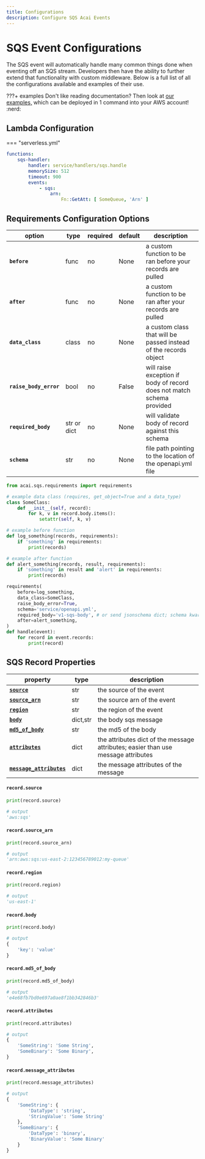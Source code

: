 ```yaml
---
title: Configurations
description: Configure SQS Acai Events
---
```


# SQS Event Configurations

The SQS event will automatically handle many common things done when eventing off an SQS stream. Developers 
then have the ability to further extend that functionality with custom middleware. Below is a full list of all the 
configurations available and examples of their use.

???+ examples
    Don't like reading documentation? Then look at 
    [our examples,](https://github.com/syngenta/acai-python-docs/blob/main/examples/sqs) which can be deployed in 1 
    command into your AWS account! :nerd:

## Lambda Configuration

=== "serverless.yml"

```yaml
functions:
    sqs-handler:
        handler: service/handlers/sqs.handle
        memorySize: 512
        timeout: 900
        events:
            - sqs:
                arn:
                    Fn::GetAtt: [ SomeQueue, 'Arn' ]
```

## Requirements Configuration Options

| option                 | type        | required | default | description                                                           |
|------------------------|-------------|----------|---------|-----------------------------------------------------------------------|
| **`before`**           | func        | no       | None    | a custom function to be ran before your records are pulled            |
| **`after`**            | func        | no       | None    | a custom function to be ran after your records are pulled             |
| **`data_class`**       | class       | no       | None    | a custom class that will be passed instead of the records object      |
| **`raise_body_error`** | bool        | no       | False   | will raise exception if body of record does not match schema provided |
| **`required_body`**    | str or dict | no       | None    | will validate body of record against this schema                      |
| **`schema`**           | str         | no       | None    | file path pointing to the location of the openapi.yml file            |

```python
from acai.sqs.requirements import requirements

# example data class (requires, get_object=True and a data_type)
class SomeClass:
    def __init__(self, record):
        for k, v in record.body.items():
            setattr(self, k, v)

# example before function
def log_something(records, requirements):
    if 'something' in requirements:
        print(records) 

# example after function
def alert_something(records, result, requirements):
    if 'something' in result and 'alert' in requirements:
        print(records)

requirements(
    before=log_something,
    data_class=SomeClass,
    raise_body_error=True,
    schema='service/openapi.yml',
    required_body='v1-sqs-body', # or send jsonschema dict; schema kwarg not needed if sending jsonschema dict
    after=alert_something,
)
def handle(event):
    for record in event.records:
        print(record)
```

## SQS Record Properties

| property                                                              | type     | description                                                                       |
|-----------------------------------------------------------------------|----------|-----------------------------------------------------------------------------------|
| **[`source`]({{web.url}}/sqs/#recordsource)**                         | str      | the source of the event                                                           |
| **[`source_arn`]({{web.url}}/sqs/#recordsource_arn)**                 | str      | the source arn of the event                                                       |
| **[`region`]({{web.url}}/sqs/#recordregion)**                         | str      | the region of the event                                                           |
| **[`body`]({{web.url}}/sqs/#recordbody)**                             | dict,str | the body sqs message                                                              |
| **[`md5_of_body`]({{web.url}}/sqs/#recordmd5_of_body)**               | str      | the md5 of the body                                                               |
| **[`attributes`]({{web.url}}/sqs/#recordattributes)**                 | dict     | the attributes dict of the message attributes; easier than use message attributes |
| **[`message_attributes`]({{web.url}}/sqs/#recordmessage_attributes)** | dict     | the message attributes of the message                                             |

#### `record.source`

```python
print(record.source)

# output
'aws:sqs'
```

#### `record.source_arn`

```python
print(record.source_arn)

# output
'arn:aws:sqs:us-east-2:123456789012:my-queue'
```

#### `record.region`

```python
print(record.region)

# output
'us-east-1'
```

#### `record.body`

```python
print(record.body)

# output
{
    'key': 'value'
}
```

#### `record.md5_of_body`

```python
print(record.md5_of_body)

# output
'e4e68fb7bd0e697a0ae8f1bb342846b3'
```

#### `record.attributes`

```python
print(record.attributes)

# output
{
    'SomeString': 'Some String',
    'SomeBinary': 'Some Binary',
}
```

#### `record.message_attributes`

```python
print(record.message_attributes)

# output
{
    'SomeString': {
        'DataType': 'string',
        'StringValue': 'Some String'
    },
    'SomeBinary': {
        'DataType': 'binary',
        'BinaryValue': 'Some Binary'
    }
}
```
